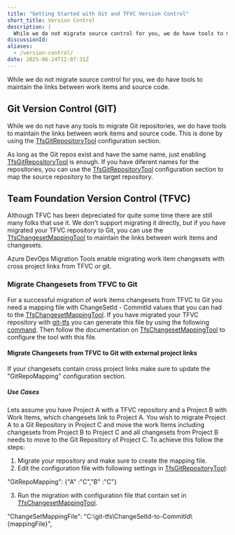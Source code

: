 ```yaml
---
title: "Getting Started with Git and TFVC Version Control"
short_title: Version Control
description: |
  While we do not migrate source control for you, we do have tools to maintain the links between work items and source code.
discussionId:
aliases:
  - /version-control/
date: 2025-06-24T12:07:31Z
---
```


While we do not migrate source control for you, we do have tools to maintain the links between work items and source code.

## Git Version Control (GIT)

While we do not have any tools to migrate Git repositories, we do have tools to maintain the links between work items and source code. This is done by using the [TfsGitRepositoryTool](/_reference/reference.tools.tfsgitrepositorytool.md) configuration section.

As long as the Git repos exist and have the same name, just enabling [TfsGitRepositoryTool](/_reference/reference.tools.tfsgitrepositorytool.md) is enough. If you have diferent names for the repositories, you can use the [TfsGitRepositoryTool](/_reference/reference.tools.tfsgitrepositorytool.md) configuration section to map the source repository to the target repository.

## Team Foundation Version Control (TFVC)

Although TFVC has been depreciated for quite some time there are still many folks that use it. We don't support migrating it directly, but if you have migrated your TFVC repository to Git, you can use the [TfsChangesetMappingTool](/_reference/reference.tools.tfschangesetmappingtool.md) to maintain the links between work items and changesets.

Azure DevOps Migration Tools enable migrating work item changesets with cross project links from TFVC or git.

### Migrate Changesets from TFVC to Git

For a successful migration of work items changesets from TFVC to Git you need a mapping file with ChangeSetId - CommitId values that you can had to the [TfsChangesetMappingTool](/_reference/reference.tools.tfschangesetmappingtool.md). If you
have migrated your TFVC repository with [git-tfs](https://github.com/git-tfs/git-tfs) you can generate this file by using the following
[command](https://github.com/git-tfs/git-tfs/blob/master/doc/commands/exportmap.md). Then follow the documentation on [TfsChangesetMappingTool](/_reference/reference.tools.tfschangesetmappingtool.md) to configure the tool with this file.

#### Migrate Changesets from TFVC to Git with external project links

If your changesets contain cross project links make sure to update the "GitRepoMapping" configuration section.

##### Use Cases

Lets assume you have Project A with a TFVC repository and a Project B with Work Items, which changesets link to Project A.
You wish to migrate Project A to a Git Repository in Project C and move the work Items including changesets from Project B to Project C and all
changesets from Project B needs to move to the Git Repository of Project C. To achieve this follow the steps:

1. Migrate your repository and make sure to create the mapping file.
2. Edit the configuration file with following settings in [TfsGitRepositoryTool](/_reference/reference.tools.tfsgitrepositorytool.md):

"GitRepoMapping": {"A" :"C","B" :"C"}

3. Run the migration with configuration file that contain set in [TfsChangesetMappingTool](/_reference/reference.tools.tfschangesetmappingtool.md).

"ChangeSetMappingFile": "C:\\git-tfs\\ChangeSetId-to-CommitId\\{mappingFile}",
